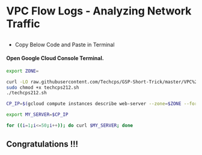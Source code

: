 
# VPC Flow Logs - Analyzing Network Traffic

## 

- Copy Below Code and Paste in Terminal

#### Open Google Cloud Console Terminal.


```bash
export ZONE=

curl -LO raw.githubusercontent.com/Techcps/GSP-Short-Trick/master/VPC%20Flow%20Logs%20-%20Analyzing%20Network%20Traffic/techcps212.sh
sudo chmod +x techcps212.sh
./techcps212.sh
```

```bash
CP_IP=$(gcloud compute instances describe web-server --zone=$ZONE --format='get(networkInterfaces[0].accessConfigs[0].natIP)')

export MY_SERVER=$CP_IP

for ((i=1;i<=50;i++)); do curl $MY_SERVER; done

```



## Congratulations !!!

